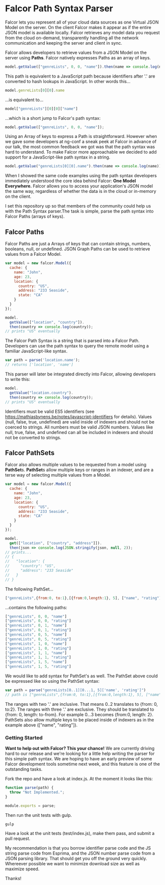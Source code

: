 # Falcor Path Syntax Parser

Falcor lets you represent all of your cloud data sources as one Virtual JSON Model on the server. On the client Falcor makes it appear as if the entire JSON model is available locally. Falcor retrieves any model data you request from the cloud on-demand, transparently handling all the network communication and keeping the server and client in sync.

Falcor allows developers to retrieve values from a JSON Model on the server using **Paths**. Falcor natively expresses Paths as an array of keys.

```JavaScript
model.getValue(["genreLists", 0, 0, "name"]).then(name => console.log(name)); // Prints "Die Hard"
```
This path is equivalent to a JavaScript path because identifiers after '.' are converted to hash lookups in JavaScript. In other words this...

```JavaScript
model.genreLists[0][0].name
```
...is equivalent to...
```JavaScript
model["genreLists"][0][0]["name"]
```
...which is a short jump to Falcor's path syntax:
```JavaScript
model.getValue(["genreLists", 0, 0, "name"]);
```
Using an Array of keys to express a Path is straightforward. However when we gave some developers at ng-conf a sneak peek at Falcor in advance of our talk, the most common feedback we got was that the path syntax was hard to understand. To make Falcor more approachable we decided to add support for a JavaScript-like path syntax in a string.

```JavaScript
model.getValue("genreLists[0][0].name").then(name => console.log(name)); // Prints "Die Hard"
```

When I showed the same code examples using the path syntax developers immediately understood the core idea behind Falcor: **One Model Everywhere.**  Falcor allows you to access your application's JSON model the same way, regardless of whether the data is in the cloud or in-memory on the client. 

I set this repository up so that members of the community could help us with the Path Syntax parser.The task is simple, parse the path syntax into Falcor Paths (arrays of keys).

## Falcor Paths

Falcor Paths are just a Arrays of keys that can contain strings, numbers, booleans, null, or undefined. JSON Graph Paths can be used to retrieve values from a Falcor Model.

```JavaScript
var model = new falcor.Model({
  cache: {
    name: "John",
    age: 23,
    location: {
      country: "US",
      address: "233 Seaside",
      state: "CA"
    }
  }
});

model.
  getValue(["location", "country"]).
  then(country => console.log(country));
// prints "US" eventually
```
The Falcor Path Syntax is a string that is parsed into a Falcor Path.  Developers can use the path syntax to query the remote model using a familiar JavaScript-like syntax.

```JavaScript
var path = parse('location.name');
// returns ['location', 'name']
```

This parser will later be integrated directly into Falcor, allowing developers to write this:

```JavaScript
model.
  getValue("location.country").
  then(country => console.log(country));
// prints "US" eventually
```

Identifiers must be valid ES5 identifiers (see https://mathiasbynens.be/notes/javascript-identifiers for details). Values (null, false, true, undefined) are valid inside of indexers and should not be coerced to strings. All numbers must be valid JSON numbers. Values like null, true, false, and undefined can all be included in indexers and should not be converted to strings.

## Falcor PathSets

Falcor also allows multiple values to be requested from a model using **PathSet**s. **PathSet**s allow multiple keys or ranges in an indexer, and are a terse way of selecting multiple values from a Model.

```JavaScript
var model = new falcor.Model({
  cache: {
    name: "John",
    age: 23,
    location: {
      country: "US",
      address: "233 Seaside",
      state: "CA"
    }
  }
});

model.
  get(["location", ["country", "address"]]).
  then(json => console.log(JSON.stringify(json, null, 2));
// prints...
// {
//   "location": {
//     "country": "US",
//     "address": "233 Seaside"
//   }
// }
```

The following PathSet...
```JavaScript
["genreLists",{from:0, to:1},[{from:0,length:1}, 5], ["name", "rating"]]
```
...contains the following paths:
```JavaScript
["genreLists", 0, 0, "name"]
["genreLists", 0, 0, "rating"]
["genreLists", 0, 1, "name"]
["genreLists", 0, 1, "rating"]
["genreLists", 0, 5, "name"]
["genreLists", 0, 5, "rating"]
["genreLists", 1, 0, "name"]
["genreLists", 1, 0, "rating"]
["genreLists", 1, 1, "name"]
["genreLists", 1, 1, "rating"]
["genreLists", 1, 5, "name"]
["genreLists", 1, 5, "rating"]
````

We would like to add syntax for PathSet's as well. The PathSet above could be expressed like so using the PathSet syntax:

```JavaScript
var path = parse("genreLists[0..1][0...1, 5]['name', 'rating']")
// path is ["genreLists",{from:0, to:1},[{from:0,length:1}, 5], ["name", "rating"]]
```

The ranges with two '.' are inclusive. That means 0..2 translates to {from: 0, to:2}. The ranges with three '.' are exclusive. They should be translated to {from: 0, length: to-from}. For example 0...3 becomes {from:0, length: 2}. PathSets also allow multiple keys to be placed inside of indexers as in the example above (["name", "rating"]).

### Getting Started

**Want to help out with Falcor? This your chance!** We are currently driving hard to our release and we're looking for a little help writing the parser for this simple path syntax.  We are hoping to have an early preview of some Falcor development tools sometime next week, and this feature is one of the outstanding tasks. 

Fork the repo and have a look at index.js. At the moment it looks like this:

```JavaScript
function parse(path) {
  throw "Not Implemented.";
}

module.exports = parse;
```

Then run the unit tests with gulp.
```
gulp
```

Have a look at the unit tests (test/index.js), make them pass, and submit a pull request.

My recommendation is that you borrow identifier parse code and the JS string parse code from Esprima, and the JSON number parse code from a JSON parsing library. That should get you off the ground very quickly. Whereever possible we want to  minimize download size as well as maximize speed.

Thanks!
